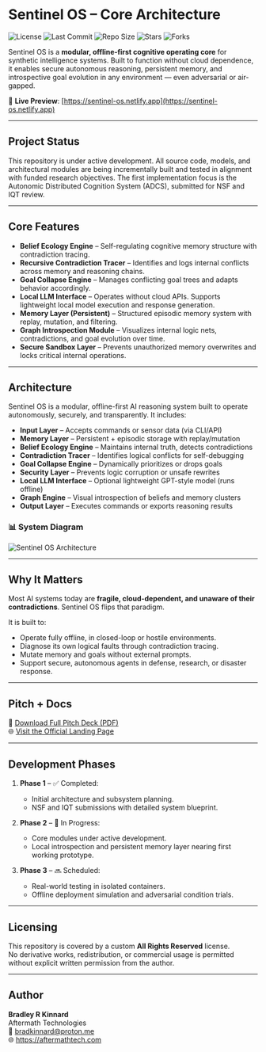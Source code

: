# Sentinel OS – Core Architecture

![License](https://img.shields.io/github/license/moonrunnerkc/sentinel-os-core)
![Last Commit](https://img.shields.io/github/last-commit/moonrunnerkc/sentinel-os-core)
![Repo Size](https://img.shields.io/github/repo-size/moonrunnerkc/sentinel-os-core)
![Stars](https://img.shields.io/github/stars/moonrunnerkc/sentinel-os-core?style=social)
![Forks](https://img.shields.io/github/forks/moonrunnerkc/sentinel-os-core?style=social)

Sentinel OS is a **modular, offline-first cognitive operating core** for synthetic intelligence systems. Built to function without cloud dependence, it enables secure autonomous reasoning, persistent memory, and introspective goal evolution in any environment — even adversarial or air-gapped.

🔗 **Live Preview**: [https://sentinel-os.netlify.app](https://sentinel-os.netlify.app)

---

## Project Status

This repository is under active development. All source code, models, and architectural modules are being incrementally built and tested in alignment with funded research objectives. The first implementation focus is the Autonomic Distributed Cognition System (ADCS), submitted for NSF and IQT review.

---

## Core Features

- **Belief Ecology Engine** – Self-regulating cognitive memory structure with contradiction tracing.
- **Recursive Contradiction Tracer** – Identifies and logs internal conflicts across memory and reasoning chains.
- **Goal Collapse Engine** – Manages conflicting goal trees and adapts behavior accordingly.
- **Local LLM Interface** – Operates without cloud APIs. Supports lightweight local model execution and response generation.
- **Memory Layer (Persistent)** – Structured episodic memory system with replay, mutation, and filtering.
- **Graph Introspection Module** – Visualizes internal logic nets, contradictions, and goal evolution over time.
- **Secure Sandbox Layer** – Prevents unauthorized memory overwrites and locks critical internal operations.

---

## Architecture

Sentinel OS is a modular, offline-first AI reasoning system built to operate autonomously, securely, and transparently. It includes:

- **Input Layer** – Accepts commands or sensor data (via CLI/API)
- **Memory Layer** – Persistent + episodic storage with replay/mutation
- **Belief Ecology Engine** – Maintains internal truth, detects contradictions
- **Contradiction Tracer** – Identifies logical conflicts for self-debugging
- **Goal Collapse Engine** – Dynamically prioritizes or drops goals
- **Security Layer** – Prevents logic corruption or unsafe rewrites
- **Local LLM Interface** – Optional lightweight GPT-style model (runs offline)
- **Graph Engine** – Visual introspection of beliefs and memory clusters
- **Output Layer** – Executes commands or exports reasoning results

### 📊 System Diagram

![Sentinel OS Architecture](images/sentinel-os-core-architecture.png)

---

## Why It Matters

Most AI systems today are **fragile, cloud-dependent, and unaware of their contradictions**. Sentinel OS flips that paradigm.

It is built to:
- Operate fully offline, in closed-loop or hostile environments.
- Diagnose its own logical faults through contradiction tracing.
- Mutate memory and goals without external prompts.
- Support secure, autonomous agents in defense, research, or disaster response.

---

## Pitch + Docs

📄 [Download Full Pitch Deck (PDF)](docs/sentinel-os-pitch-deck.pdf)  
🌐 [Visit the Official Landing Page](https://sentinel-os.netlify.app)

---

## Development Phases

1. **Phase 1** – ✅ Completed:
   - Initial architecture and subsystem planning.
   - NSF and IQT submissions with detailed system blueprint.

2. **Phase 2** – 🚧 In Progress:
   - Core modules under active development.
   - Local introspection and persistent memory layer nearing first working prototype.

3. **Phase 3** – 🔜 Scheduled:
   - Real-world testing in isolated containers.
   - Offline deployment simulation and adversarial condition trials.

---

## Licensing

This repository is covered by a custom **All Rights Reserved** license.  
No derivative works, redistribution, or commercial usage is permitted without explicit written permission from the author.

---

## Author

**Bradley R Kinnard**  
Aftermath Technologies  
📧 bradkinnard@proton.me  
🌐 https://aftermathtech.com


